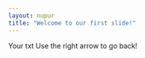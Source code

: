 ```yaml
---
layout: nupur
title: "Welcome to our first slide!"
---
```

Your txt
Use the right arrow to go back!
